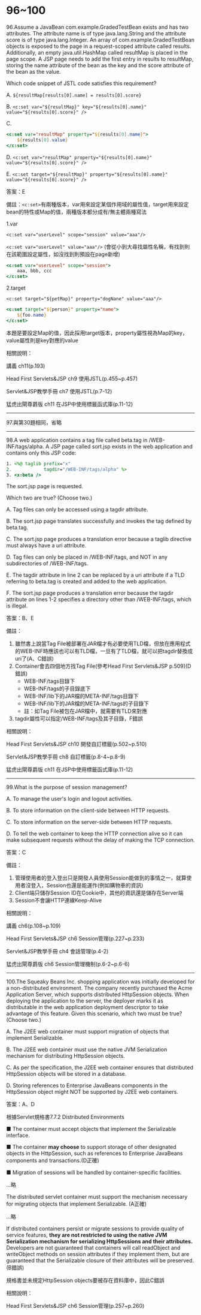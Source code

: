 96~100
========================
96.Assume a JavaBean com.example.GradedTestBean exists and has two attributes. The attribute name is of type java.lang.String and the attribute score is of type java.lang.Integer. 
An array of com.example.GradedTestBean objects is exposed to the page in a request-scoped attribute called results. Additionally, an empty java.util.HashMap called resultMap is placed in the page scope. 
A JSP page needs to add the first entry in results to resultMap, storing the name attribute of the bean as the key and the score attribute of the bean as the value. 

Which code snippet of JSTL code satisfies this requirement?

A.   `${resultMap[results[0].name] = results[0].score}` 

B.   `<c:set var="${resultMap}" key="${results[0].name}" value="${results[0].score}" /> `

C.   

```jsp
<c:set var="resultMap" property="${results[0].name}"> 
	${results[0].value} 
</c:set>
```

D.   `<c:set var="resultMap" property="${results[0].name}" value="${results[0].score}" />` 

E.   `<c:set target="${resultMap}" property="${results[0].name}" value="${results[0].score}" />`

答案：E

備註：`<c:set>`有兩種版本，var用來設定某個作用域的屬性值，target用來設定bean的特性或Map的值，兩種版本都分成有/無主體兩種寫法

1.var

`<c:set var="userLevel" scope="session" value="aaa"/>`

`<c:set var="userLevel" value="aaa"/>` (會從小到大尋找屬性名稱，有找到則在該範圍設定屬性，如沒找到則預設在page新增)

```jsp
<c:set var="userLevel" scope="session">
	aaa, bbb, ccc
</c:set>
```

2.target

`<c:set target="${petMap}" property="dogNane" value="aaa"/>`

```jsp
<c:set target="${person}" property="name">
	${foo.name}
</c:set>
```

本題是要設定Map的值，因此採用target版本，property屬性視為Map的key，value屬性則是key對應的value

相關說明：

講義 ch11(p.193)

Head First Servlets&JSP ch9 使用JSTL(p.455~p.457)

Servlet&JSP教學手冊 ch7 使用JSTL(p.7-12)

猛虎出閘尊爵版 ch11 在JSP中使用標籤函式庫(p.11-12)


---
97.與第30題相同，省略


---
98.A web application contains a tag file called beta.tag in /WEB-INF/tags/alpha. A JSP page called sort.jsp exists in the web application and contains only this JSP code: 

```jsp
1. <%@ taglib prefix="x" 
2.            tagdir="/WEB-INF/tags/alpha" %> 
3. <x:beta /> 
```

The sort.jsp page is requested. 

Which two are true? (Choose two.)

A.   Tag files can only be accessed using a tagdir attribute. 

B.   The sort.jsp page translates successfully and invokes the tag defined by beta.tag. 

C.   The sort.jsp page produces a translation error because a taglib directive must always have a uri attribute. 

D.   Tag files can only be placed in /WEB-INF/tags, and NOT in any subdirectories of /WEB-INF/tags. 

E.   The tagdir attribute in line 2 can be replaced by a uri attribute if a TLD referring to beta.tag is created and added to the web application.

F.   The sort.jsp page produces a translation error because the tagdir attribute on lines 1-2 specifies a directory other than /WEB-INF/tags, which is illegal.

答案：B、E

備註：

1. 雖然書上說當Tag File被部署在JAR檔才有必要使用TLD檔，但放在應用程式的WEB-INF時應該也可以有TLD檔，一旦有了TLD檔，就可以把tagdir替換成uri了(A、C錯誤)
2. Container會去四個地方找Tag File(參考Head First Servlets&JSP p.509)(D錯誤)
	* WEB-INF/tags目錄下
	* WEB-INF/tags的子目錄底下
	* WEB-INF/lib下的JAR檔的META-INF/tags目錄下
	* WEB-INF/lib下的JAR檔的META-INF/tags的子目錄下
	* 註：如Tag File被包在JAR檔中，就需要有TLD來對應
3. tagdir屬性可以指定/WEB-INF/tags及其子目錄，F錯誤

相關說明：

Head First Servlets&JSP ch10 開發自訂標籤(p.502~p.510)

Servlet&JSP教學手冊 ch8 自訂標籤(p.8-4~p.8-9)

猛虎出閘尊爵版 ch11 在JSP中使用標籤函式庫(p.11-12)

---
99.What is the purpose of session management?

A.   To manage the user's login and logout activities. 

B.   To store information on the client-side between HTTP requests. 

C.   To store information on the server-side between HTTP requests. 

D.   To tell the web container to keep the HTTP connection alive so it can make subsequent requests without the delay of making the TCP connection.

答案：C

備註：

1. 管理使用者的登入登出只是開發人員使用Session能做到的事情之一，就算使用者沒登入，Session也還是能運作(例如購物車的資訊)
2. Client端只儲存Session ID在Cookie中，其他的資訊還是儲存在Server端
3. Session不會讓HTTP連線Keep-Alive

相關說明：

講義 ch6(p.108~p.109)

Head First Servlets&JSP ch6 Session管理(p.227~p.233)

Servlet&JSP教學手冊 ch4 會話管理(p.4-2)

猛虎出閘尊爵版 ch6 Session管理機制(p.6-2~p.6-6)

---
100.The Squeaky Beans Inc. shopping application was initially developed for a non-distributed environment. The company recently purchased the Acme Application Server, which supports distributed HttpSession objects. When deploying the application to the server, the deployer marks it as distributable in the web application deployment descriptor to take advantage of this feature. 
Given this scenario, which two must be true? (Choose two.)

A.   The J2EE web container must support migration of objects that implement Serializable. 

B.   The J2EE web container must use the native JVM Serialization mechanism for distributing HttpSession objects. 

C.   As per the specification, the J2EE web container ensures that distributed HttpSession objects will be stored in a database. 

D.   Storing references to Enterprise JavaBeans components in the HttpSession object might NOT be supported by J2EE web containers.


答案：A、D

根據Servlet規格書7.7.2 Distributed Environments


■ The container must accept objects that implement the Serializable interface.

■ The container **may choose** to support storage of other designated objects in the
HttpSession, such as references to Enterprise JavaBeans components and
transactions.(D正確)

■ Migration of sessions will be handled by container-specific facilities.

...略

The distributed servlet container must support the mechanism necessary for
migrating objects that implement Serializable. (A正確)

...略

If distributed containers persist or migrate sessions to provide quality of service
features, **they are not restricted to using the native JVM Serialization mechanism for
serializing HttpSessions and their attributes.** Developers are not guaranteed that
containers will call readObject and writeObject methods on session attributes if
they implement them, but are guaranteed that the Serializable closure of their
attributes will be preserved. (B錯誤)

規格書並未規定HttpSession objects要被存在資料庫中，因此C錯誤


相關說明：

Head First Servlets&JSP ch6 Session管理(p.257~p.260)